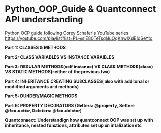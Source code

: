 # Python_OOP_Guide & Quantconnect API understanding
Python OOP guide following Corey Schafer's YouTube series 
https://youtube.com/playlist?list=PL-osiE80TeTsqhIuOqKhwlXsIBIdSeYtc

__Part 1: CLASSES & METHODS__

__Part 2: CLASS VARIABLES VS INSTANCE VARAIBLES__

__Part 3: REGULAR METHODS(self instance) VS CLASS METHODS(class) VS STATIC METHODS(neither of the previous two)__

__Part 4: INHERITANCE CREATING SUBCLASSES( also with additonal or modiified arguments and methods)__

__Part 5: DUNDER/MAGIC METHODS__

__Part 6: PROPERTY DECORATORS (Getters: @property, Setters: @foo.setter, Deleters: @foo.deleter)__


__Quantconnect: Understandign how quantconnect OOP was set up with inheritance, nested functions, attributes set up on intalization etc__